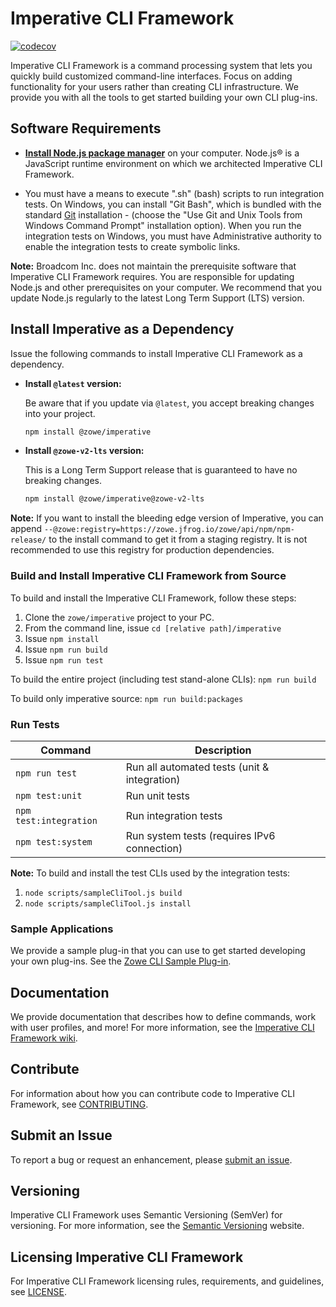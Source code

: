 # Imperative CLI Framework

[![codecov](https://codecov.io/gh/zowe/imperative/branch/master/graph/badge.svg)](https://codecov.io/gh/zowe/imperative)

Imperative CLI Framework is a command processing system that lets you quickly build customized command-line interfaces. Focus on adding functionality for your users rather than creating CLI infrastructure. We provide you with all the tools to get started building your own CLI plug-ins.

## Software Requirements

- [**Install Node.js package manager**](https://nodejs.org/en/download/package-manager) on your computer. Node.js® is a JavaScript runtime environment on which we architected Imperative CLI Framework.

- You must have a means to execute ".sh" (bash) scripts to run integration tests. On Windows, you can install "Git Bash", which is bundled with the standard [Git](https://git-scm.com/downloads) installation - (choose the "Use Git and Unix Tools from Windows Command Prompt" installation option). When you run the integration tests on Windows, you must have Administrative authority to enable the integration tests to create symbolic links.

**Note:** Broadcom Inc. does not maintain the prerequisite software that Imperative CLI Framework requires. You are responsible for updating Node.js and other prerequisites on your computer. We recommend that you update Node.js regularly to the latest Long Term Support (LTS) version.

## Install Imperative as a Dependency

Issue the following commands to install Imperative CLI Framework as a dependency.

- **Install `@latest` version:**

    Be aware that if you update via `@latest`, you accept breaking changes into your project.

    ``` bash
    npm install @zowe/imperative
    ```

- **Install `@zowe-v2-lts` version:**

    This is a Long Term Support release that is guaranteed to have no breaking changes.

    ``` bash
    npm install @zowe/imperative@zowe-v2-lts
    ```

**Note:** If you want to install the bleeding edge version of Imperative, you can append `--@zowe:registry=https://zowe.jfrog.io/zowe/api/npm/npm-release/` to the install command to get it from a staging registry. It is not recommended to use this registry for production dependencies.

### Build and Install Imperative CLI Framework from Source
To build and install the Imperative CLI Framework, follow these steps:

1. Clone the `zowe/imperative` project to your PC.
2. From the command line, issue `cd [relative path]/imperative`
3. Issue `npm install`
4. Issue `npm run build`
5. Issue `npm run test`

To build the entire project (including test stand-alone CLIs):
`npm run build`

To build only imperative source:
`npm run build:packages`

### Run Tests
Command | Description
--- | ---
`npm run test` | Run all automated tests (unit & integration)
`npm test:unit` | Run unit tests
`npm test:integration` | Run integration tests
`npm test:system` | Run system tests (requires IPv6 connection)

**Note:** To build and install the test CLIs used by the integration tests:
1. `node scripts/sampleCliTool.js build`
2. `node scripts/sampleCliTool.js install`

### Sample Applications

We provide a sample plug-in that you can use to get started developing your own plug-ins. See the [Zowe CLI Sample Plug-in](https://github.com/zowe/zowe-cli-sample-plugin).

## Documentation
We provide documentation that describes how to define commands, work with user profiles, and more! For more information, see the [Imperative CLI Framework wiki](https://github.com/zowe/imperative/wiki).

## Contribute
For information about how you can contribute code to Imperative CLI Framework, see [CONTRIBUTING](CONTRIBUTING.md).

## Submit an Issue
To report a bug or request an enhancement, please [submit an issue](https://github.com/zowe/imperative/issues/new/choose).

## Versioning
Imperative CLI Framework uses Semantic Versioning (SemVer) for versioning. For more information, see the [Semantic Versioning](https://semver.org/) website.

## Licensing Imperative CLI Framework
For Imperative CLI Framework licensing rules, requirements, and guidelines, see [LICENSE](LICENSE).
